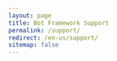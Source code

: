 ```yaml
---
layout: page
title: Bot Framework Support
permalink: /support/
redirect: /en-us/support/
sitemap: false
---
```

